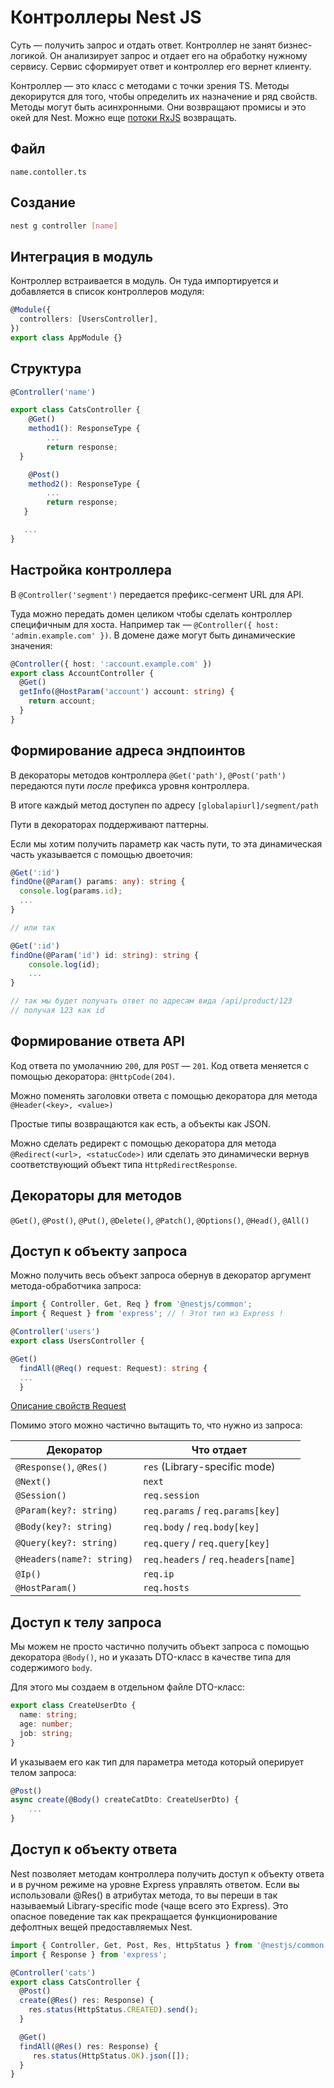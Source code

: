 # Контроллеры Nest JS
Суть — получить запрос и отдать ответ. Контроллер не занят бизнес-логикой. Он анализирует запрос и отдает его на обработку нужному сервису. Сервис сформирует ответ и контроллер его вернет клиенту.

Контроллер — это класс с методами с точки зрения TS. Методы декорирутся для того, чтобы определить их назначение и ряд свойств. Методы могут быть асинхронными. Они возвращают промисы и это окей для Nest. Можно еще [потоки RxJS](https://rxjs-dev.firebaseapp.com/guide/observable) возвращать.

## Файл
```
name.contoller.ts
```

## Создание
```bash
nest g controller [name]
```

## Интеграция в модуль
Контроллер встраивается в модуль. Он туда импортируется и добавляется в список контроллеров модуля:

```ts
@Module({
  controllers: [UsersController],
})
export class AppModule {}
```

## Структура
```ts
@Controller('name')

export class CatsController {
	@Get()
	method1(): ResponseType {
		...
		return response;
  }

 	@Post()
	method2(): ResponseType {
		...
		return response;
   }

   ...
}
```

## Настройка контроллера

В `@Controller('segment')` передается префикс-сегмент URL для API.

Туда можно передать домен целиком чтобы сделать контроллер специфичным для хоста. Например так — `@Controller({ host: 'admin.example.com' })`. В домене даже могут быть динамические значения:

```ts
@Controller({ host: ':account.example.com' })
export class AccountController {
  @Get()
  getInfo(@HostParam('account') account: string) {
    return account;
  }
}
```

## Формирование адреса эндпоинтов

В декораторы методов контроллера `@Get('path')`, `@Post('path')` передаются пути _после_ префикса уровня контроллера.

В итоге каждый метод доступен по адресу `[globalapiurl]/segment/path`

Пути в декораторах поддерживают паттерны.

Если мы хотим получить параметр как часть пути, то эта динамическая часть указывается с помощью двоеточия:

```ts
@Get(':id')
findOne(@Param() params: any): string {
  console.log(params.id);
  ...
}

// или так

@Get(':id')
findOne(@Param('id') id: string): string {
	console.log(id);
	...
}

// так мы будет получать ответ по адресам вида /api/product/123
// получая 123 как id
```

## Формирование ответа API

Код ответа по умолачнию `200`, для `POST` — `201`. Код ответа меняется с помощью декоратора: `@HttpCode(204)`.

Можно поменять заголовки ответа с помощью декоратора для метода `@Header(<key>, <value>)`

Простые типы возвращаются как есть, а объекты как JSON.

Можно сделать редирект с помощью декоратора для метода `@Redirect(<url>, <statucCode>)` или сделать это динамически вернув соответствующий объект типа `HttpRedirectResponse`.

## Декораторы для методов

`@Get()`, `@Post()`, `@Put()`, `@Delete()`, `@Patch()`, `@Options()`, `@Head()`, `@All()`

## Доступ к объекту запроса

Можно получить весь объект запроса обернув в декоратор аргумент метода-обработчика запроса:
```ts
import { Controller, Get, Req } from '@nestjs/common';
import { Request } from 'express'; // ! Этот тип из Express !

@Controller('users')
export class UsersController {

@Get()
  findAll(@Req() request: Request): string {
  ...
  }
```

[Описание свойств Request](https://expressjs.com/en/api.html#req)

Помимо этого можно частично вытащить то, что нужно из запроса:

| **Декоратор**              | **Что отдает**                           |
|----------------------------|------------------------------------------|
| `@Response()`, `@Res()`    | `res` (Library-specific mode)            |
| `@Next()`                  | `next`                                   |
| `@Session()`               | `req.session`                            |
| `@Param(key?: string)`     | `req.params` / `req.params[key]`         |
| `@Body(key?: string)`      | `req.body` / `req.body[key]`             |
| `@Query(key?: string)`     | `req.query` / `req.query[key]`           |
| `@Headers(name?: string)`  | `req.headers` / `req.headers[name]`      |
| `@Ip()`                    | `req.ip`                                 |
| `@HostParam()`             | `req.hosts`                              |

## Доступ к телу запроса

Мы можем не просто частично получить объект запроса с помощью декоратора `@Body()`, но и указать DTO-класс в качестве типа для содержимого `body`.

Для этого мы создаем в отдельном файле DTO-класс:

```ts
export class CreateUserDto {
  name: string;
  age: number;
  job: string;
}
```

И указываем его как тип для параметра метода который оперирует телом запроса:

```ts
@Post()
async create(@Body() createCatDto: CreateUserDto) {
	...
}
```

## Доступ к объекту ответа

Nest позволяет методам контроллера получить доступ к объекту ответа и в ручном режиме на уровне Express управлять ответом. Если вы использовали @Res() в атрибутах метода, то вы переши в так называемый Library-specific mode (чаще всего это Express). Это опасное поведение так как прекращается функционирование дефолтных вещей предоставляемых Nest.

```ts
import { Controller, Get, Post, Res, HttpStatus } from '@nestjs/common';
import { Response } from 'express';

@Controller('cats')
export class CatsController {
  @Post()
  create(@Res() res: Response) {
    res.status(HttpStatus.CREATED).send();
  }

  @Get()
  findAll(@Res() res: Response) {
     res.status(HttpStatus.OK).json([]);
  }
}
```
